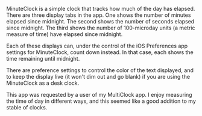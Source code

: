 MinuteClock is a simple clock that tracks how much of the day has elapsed. There are three display tabs in the app. One shows the number of minutes elapsed since midnight. The second shows the number of seconds elapsed since midnight. The third shows the number of 100-microday units (a metric measure of time) have elapsed since midnight.

Each of these displays can, under the control of the iOS Preferences app settings for MinuteClock, count down instead. In that case, each shows the time remaining until midnight.

There are preference settings to control the color of the text displayed, and to keep the display live (it won't dim out and go blank) if you are using the MinuteClock as a desk clock.

This app was requested by a user of my MultiClock app. I enjoy measuring the time of day in different ways, and this seemed like a good addition to my stable of clocks.
